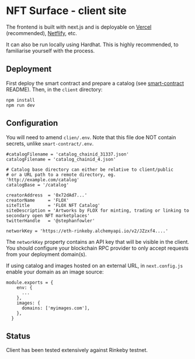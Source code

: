 # NFT Surface - client site

The frontend is built with next.js and is deployable on [Vercel](https://vercel.com/) (recommended), [Netflify](https://www.netlify.com/), etc. 

It can also be run locally using Hardhat. This is highly recommended, to familiarise yourself with the process.

## Deployment

First deploy the smart contract and prepare a catalog (see [smart-contract](/smart-contract) README). Then, in the `client` directory:
```
npm install
npm run dev
```

## Configuration

You will need to amend `clien/.env`. Note that this file doe NOT contain secrets, unlike `smart-contract/.env`. 

```
#catalogFilename = 'catalog_chainid_31337.json'
catalogFilename = 'catalog_chainid_4.json'

# Catalog base directory can either be relative to client/public 
# or a URL path to a remote directory, eg. 'http://example.com/catalog'
catalogBase = '/catalog'

creatorAddress  = '0x72dAd7...'
creatorName     = 'FLOX'
siteTitle       = 'FLOX NFT Catalog'
siteDescription = 'Artworks by FLOX for minting, trading or linking to secondary open NFT marketplaces'
twitterHandle   = '@stephanfowler'

networkKey = 'https://eth-rinkeby.alchemyapi.io/v2/JZzxf4....'
```

The `networkKey` property contains an API key that will be visible in the client. You should configure your blockchain RPC provider to only accept requests from your deployment domain(s).

If using catalog and images hosted on an external URL, in `next.config.js` enable your domain as an image source: 
```
module.exports = {
    env: {
      ...
    },
    images: {
      domains: ['myimages.com'],
    },
  }
  ```

## Status

Client has been tested extensively against Rinkeby testnet.
